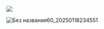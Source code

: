 ![](https://64.media.tumblr.com/1e747fc8f45910210b039153aed8c4e2/39316cad8bf74e99-f0/s640x960/c8456dd35d66d6c8051401cc17c9e5832f04cd20.gifv)


![Без названия60_20250118234551](https://github.com/user-attachments/assets/657a2de2-e3c8-450c-99b7-079d8da6f820)

